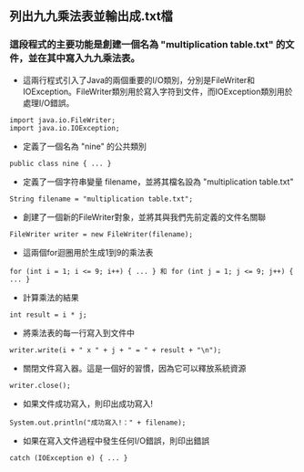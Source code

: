 ## 列出九九乘法表並輸出成.txt檔

### 這段程式的主要功能是創建一個名為 "multiplication table.txt" 的文件，並在其中寫入九九乘法表。

* 這兩行程式引入了Java的兩個重要的I/O類別，分別是FileWriter和IOException。FileWriter類別用於寫入字符到文件，而IOException類別用於處理I/O錯誤。
```
import java.io.FileWriter;
import java.io.IOException;
```


* 定義了一個名為 "nine" 的公共類別
```
public class nine { ... }
```

* 定義了一個字符串變量 filename，並將其檔名設為 "multiplication table.txt"
```
String filename = "multiplication table.txt";
```


* 創建了一個新的FileWriter對象，並將其與我們先前定義的文件名關聯
```
FileWriter writer = new FileWriter(filename);
```

* 這兩個for迴圈用於生成1到9的乘法表
```
for (int i = 1; i <= 9; i++) { ... } 和 for (int j = 1; j <= 9; j++) { ... }
```

* 計算乘法的結果
```
int result = i * j;
```

* 將乘法表的每一行寫入到文件中
```
writer.write(i + " x " + j + " = " + result + "\n");
```

* 關閉文件寫入器。這是一個好的習慣，因為它可以釋放系統資源
```
writer.close();
```

* 如果文件成功寫入，則印出成功寫入!
```
System.out.println("成功寫入!：" + filename);
```


* 如果在寫入文件過程中發生任何I/O錯誤，則印出錯誤
```
catch (IOException e) { ... }
```

